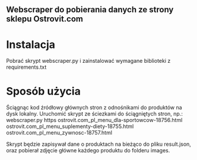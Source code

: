 ## Webscraper do pobierania danych ze strony sklepu Ostrovit.com

# Instalacja

Pobrać skrypt webscraper.py i zainstalować wymagane biblioteki z requirements.txt

# Sposób użycia

Ściągnąc kod źródłowy głównych stron z odnośnikami do produktów na dysk lokalny. Uruchomić skrypt ze ściezkami do ściągniętych stron, np.:
webscraper.py https ostrovit.com_pl_menu_dla-sportowcow-18756.html ostrovit.com_pl_menu_suplementy-diety-18755.html ostrovit.com_pl_menu_zywnosc-18757.html

Skrypt będzie zapisywał dane o produktach na bieżąco do pliku result.json, oraz pobierał zdjęcie główne każdego produktu do folderu images.
